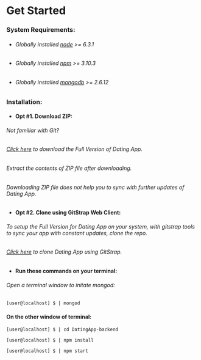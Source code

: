 # Get Started

### System Requirements:
* ###### Globally installed [node](https://nodejs.org/en/) >= 6.3.1
* ###### Globally installed [npm](https://www.npmjs.com/) >= 3.10.3
* ###### Globally installed [mongodb](https://docs.mongodb.com/) >= 2.6.12

### Installation:

* #### Opt #1. Download ZIP:
###### Not familiar with Git?
###### [Click here](http://gitstrap.com/strapmobile/DatingApp-backend/repository/archive.zip?ref=master) to download the Full Version of Dating App.
###### Extract the contents of ZIP file after downloading.
###### Downloading ZIP file does not help you to sync with further updates of Dating App.

* #### Opt #2. Clone using GitStrap Web Client:
###### To setup the Full Version for Dating App on your system, with gitstrap tools to sync your app with constant updates, clone the repo.
###### [Click here](http://gitstrap.com/strapmobile/DatingApp-backend) to clone Dating App using GitStrap.

* #### Run these commands on your terminal:
###### Open a terminal window to initate mongod:
```
[user@localhost] $ | mongod
```
#### On the other window of terminal:
```
[user@localhost] $ | cd DatingApp-backend
```
```
[user@localhost] $ | npm install
```
```
[user@localhost] $ | npm start
```
